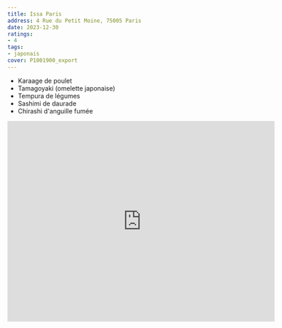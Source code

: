 ```yaml
---
title: Issa Paris
address: 4 Rue du Petit Moine, 75005 Paris
date: 2023-12-30
ratings:
- 4
tags:
- japonais
cover: P1001900_export
---
```


- Karaage de poulet
- Tamagoyaki (omelette japonaise)
- Tempura de légumes
- Sashimi de daurade
- Chirashi d'anguille fumée

<div align="center">
    <div class="map-responsive">
        <iframe src="https://www.google.com/maps/embed?pb=!1m18!1m12!1m3!1d21022.45719223806!2d2.441216!3d48.8046592!2m3!1f0!2f0!3f0!3m2!1i1024!2i768!4f13.1!3m3!1m2!1s0x47e671641214da39%3A0x19460eefb6f38f8!2sIssa%20Paris!5e0!3m2!1sfr!2sfr!4v1703982535361!5m2!1sfr!2sfr" width="600" height="450" style="border:0;" allowfullscreen="" loading="lazy" referrerpolicy="no-referrer-when-downgrade"></iframe>
    </div>
</div>
